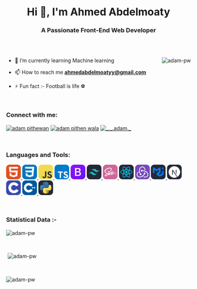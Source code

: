 <h1 align="center">Hi 👋, I'm Ahmed Abdelmoaty</h1>
<h3 align="center">A Passionate Front-End Web Developer</h3>

<br>

<br>

<p><img align="right" src="https://github.com/Adam-pw/Adam-pw/blob/main/animation_500_kxa883sd.gif" alt="adam-pw" /></p>


- 🌱 I’m currently learning Machine learning 

- 📫 How to reach me **ahmedabdelmoatyy@gmail.com**

- ⚡ Fun fact :- Football is life :soccer:	

<br>

<h3 align="left">Connect with me:</h3>
<p align="left">
  <a href="https://www.linkedin.com/in/abdelmoatyy/" target="blank"><img align="center"
      src="https://raw.githubusercontent.com/rahuldkjain/github-profile-readme-generator/master/src/images/icons/Social/linked-in-alt.svg"
      alt="adam pithewan" height="30" width="40" /></a>
  <a href="https://facebook.com/ahmedabdelmoatyy" target="blank"><img align="center"
      src="https://raw.githubusercontent.com/rahuldkjain/github-profile-readme-generator/master/src/images/icons/Social/facebook.svg"
      alt="adam pithen wala" height="30" width="40" /></a>
  <a href="https://instagram.com/ahmedabdelmoatyy?igshid=ZGUzMzM3NWJiOQ==" target="blank"><img align="center"
      src="https://raw.githubusercontent.com/rahuldkjain/github-profile-readme-generator/master/src/images/icons/Social/instagram.svg"
      alt="_._.adam._" height="30" width="40" /></a>


</p>

<br>

<h3 align="left">Languages and Tools:</h3>
<p align="left">
  <a href="" target="_blank" rel="noreferrer"> <img
      src="https://github.com/tandpfun/skill-icons/blob/main/icons/HTML.svg"
      alt="Html" width="40" height="40" /> </a>
    <a href="" target="_blank" rel="noreferrer"> <img
      src="https://github.com/tandpfun/skill-icons/blob/main/icons/CSS.svg"
      alt="android" width="40" height="40" /> </a>
    <a href="" target="_blank" rel="noreferrer"> <img
      src="https://github.com/tandpfun/skill-icons/blob/main/icons/JavaScript.svg"
      alt="android" width="40" height="40" /> </a>
      <a href="" target="_blank" rel="noreferrer"> <img
      src="https://github.com/tandpfun/skill-icons/blob/main/icons/TypeScript.svg"
      alt="android" width="40" height="40" /> </a>
    <a href="" target="_blank" rel="noreferrer"> <img
      src="https://github.com/tandpfun/skill-icons/blob/main/icons/Bootstrap.svg"
      alt="android" width="40" height="40" /> </a>
    <a href="" target="_blank" rel="noreferrer"> <img
      src="https://github.com/tandpfun/skill-icons/blob/main/icons/TailwindCSS-Dark.svg"
      alt="android" width="40" height="40" /> </a>
    <a href="" target="_blank" rel="noreferrer"> <img
      src="https://github.com/tandpfun/skill-icons/blob/main/icons/Sass.svg"
      alt="android" width="40" height="40" /> </a>
      <a href="" target="_blank" rel="noreferrer"> <img
      src="https://github.com/tandpfun/skill-icons/blob/main/icons/React-Dark.svg"
      alt="android" width="40" height="40" /> </a>
        <a href="" target="_blank" rel="noreferrer"> <img
      src="https://github.com/tandpfun/skill-icons/blob/main/icons/Redux.svg"
      alt="android" width="40" height="40" /> </a>
        <a href="" target="_blank" rel="noreferrer"> <img
      src="https://github.com/tandpfun/skill-icons/blob/main/icons/MaterialUI-Dark.svg"
      alt="android" width="40" height="40" /> </a>
        <a href="" target="_blank" rel="noreferrer"> <img
      src="https://github.com/tandpfun/skill-icons/blob/main/icons/NextJS-Dark.svg"
      alt="android" width="40" height="40" /> </a>
          <a href="" target="_blank" rel="noreferrer"> <img
      src="https://github.com/tandpfun/skill-icons/blob/main/icons/C.svg"
      alt="android" width="40" height="40" /> </a>
          <a href="" target="_blank" rel="noreferrer"> <img
      src="https://github.com/tandpfun/skill-icons/blob/main/icons/CPP.svg"
      alt="android" width="40" height="40" /> </a>
          <a href="" target="_blank" rel="noreferrer"> <img
      src="https://github.com/tandpfun/skill-icons/blob/main/icons/Python-Dark.svg"
      alt="android" width="40" height="40" /> </a>

</p>

<br>

<h3>Statistical Data :-</h3>
<p><img align="center"
    src="https://github-readme-stats.vercel.app/api/top-langs?username=abdelmoatyyy&show_icons=true&locale=en&bg_color=0d1117&text_color=ffffff&layout=compact"
    alt="adam-pw" 
    bg_color=#808080/></p>

<br>

<p>&nbsp;<img align="center" src="https://github-readme-stats.vercel.app/api?username=abdelmoatyyy&show_icons=true&locale=en&bg_color=0d1117&text_color=ffffff&repo=convoychat"
    alt="adam-pw" /></p>

<br>

<p><img align="center" src="https://github-readme-streak-stats.herokuapp.com/?user=abdelmoatyyy&theme=dark&background=0d1117&date_format=M%20j%5B%2C%20Y%5D" alt="adam-pw" /></p>
      

